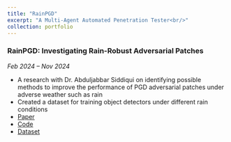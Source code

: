 ```yaml
---
title: "RainPGD"
excerpt: "A Multi-Agent Automated Penetration Tester<br/>"
collection: portfolio
---
```


### RainPGD: Investigating Rain-Robust Adversarial Patches
*Feb 2024 – Nov 2024*  
- A research with Dr. Abduljabbar Siddiqui on identifying possible methods to improve the performance of PGD adversarial patches under adverse weather such as rain
- Created a dataset for training object detectors under different rain conditions
- [Paper](/files/RainPGD.pdf)
- [Code](https://github.com/alaqsa-akbar/RainPGD)
- [Dataset](https://huggingface.co/datasets/alaqsa-akbar/RainyCOCO)